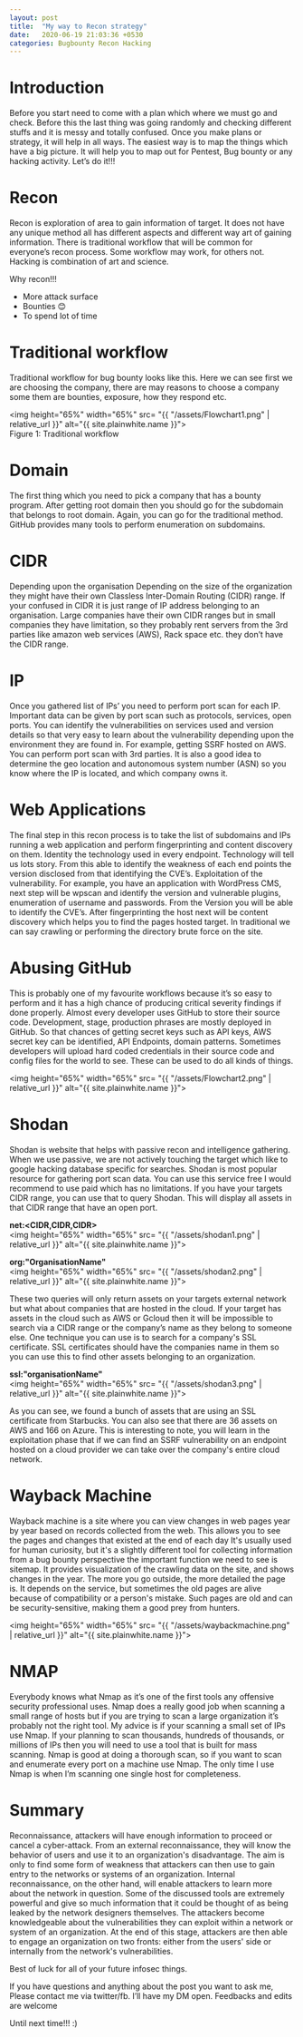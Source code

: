 ```yaml
---
layout: post
title:  "My way to Recon strategy"
date:   2020-06-19 21:03:36 +0530
categories: Bugbounty Recon Hacking
---
```

# Introduction
Before you start need to come with a plan which where we must go and check. Before this the last thing was going randomly and checking different stuffs and it is messy and totally confused. Once you make plans or strategy, it will help in all ways. The easiest way is to map the things which have a big picture. It will help you to map out for Pentest, Bug bounty or any hacking activity. Let’s do it!!!

# Recon
Recon is exploration of area to gain information of target. It does not have any unique method all has different aspects and different way art of gaining information. There is traditional workflow that will be common for everyone’s recon process. Some workflow may work, for others not. Hacking is combination of art and science.

Why recon!!!

* More attack surface
* Bounties 😊
* To spend lot of time 

# Traditional workflow 
Traditional workflow for bug bounty looks like this. Here we can see first we are choosing the company, there are may reasons to choose a company some them are bounties, exposure, how they respond etc. 

<img height="65%" width="65%" src= "{{ "/assets/Flowchart1.png" | relative_url }}" alt="{{ site.plainwhite.name }}">
                                  <br>Figure 1: Traditional workflow

# Domain
The first thing which you need to pick a company that has a bounty program. After getting root domain then you should go for the subdomain that belongs to root domain. Again, you can go for the traditional method. GitHub provides many tools to perform enumeration on subdomains. 

# CIDR 
Depending upon the organisation Depending on the size of the organization they might have their own Classless Inter-Domain Routing (CIDR) range. If your confused in CIDR it is just range of IP address belonging to an organisation. Large companies have their own CIDR ranges but in small companies they have limitation, so they probably rent servers from the 3rd parties like amazon web services (AWS), Rack space etc. they don’t have the CIDR range.

# IP
Once you gathered list of IPs’ you need to perform port scan for each IP. Important data can be given by port scan such as protocols, services, open ports. You can identify the vulnerabilities on services used and version details so that very easy to learn about the vulnerability depending upon the environment they are found in. For example, getting SSRF hosted on AWS. You can perform port scan with 3rd parties. It is also a good idea to determine the geo location and autonomous system number (ASN) so you know where the IP is located, and which company owns it.

# Web Applications
The final step in this recon process is to take the list of subdomains and IPs running a web application and perform fingerprinting and content discovery on them. Identity the technology used in every endpoint. Technology will tell us lots story. From this able to identify the weakness of each end points the version disclosed from that identifying the CVE’s. Exploitation of the vulnerability.
For example, you have an application with WordPress CMS, next step will be wpscan and identify the version and vulnerable plugins, enumeration of username and passwords. From the Version you will be able to identify the CVE’s. After fingerprinting the host next will be content discovery which helps you to find the pages hosted target. In traditional we can say crawling or performing the directory brute force on the site.

# Abusing GitHub 
This is probably one of my favourite workflows because it’s so easy to perform and it has a high chance of producing critical severity findings if done properly. Almost every developer uses GitHub to store their source code. Development, stage, production phrases are mostly deployed in GitHub. So that chances of getting secret keys such as API keys, AWS secret key can be identified, API Endpoints, domain patterns. Sometimes developers will upload hard coded credentials in their source code and config files for the world to see. These can be used to do all kinds of things.

<img height="65%" width="65%" src= "{{ "/assets/Flowchart2.png" | relative_url }}" alt="{{ site.plainwhite.name }}">
  
# Shodan
Shodan is website that helps with passive recon and intelligence gathering. When we use passive, we are not actively touching the target which like to google hacking database specific for searches. Shodan is most popular resource for gathering port scan data. You can use this service free I would recommend to use paid which has no limitations. If you have your targets CIDR range, you can use that to query Shodan. This will display all assets in that CIDR range that have an open port. 


<b>net:<CIDR,CIDR,CIDR><br></b>
<img height="65%" width="65%" src= "{{ "/assets/shodan1.png" | relative_url }}" alt="{{ site.plainwhite.name }}">


<b>org:"OrganisationName"<br></b>
<img height="65%" width="65%" src= "{{ "/assets/shodan2.png" | relative_url }}" alt="{{ site.plainwhite.name }}">

  
These two queries will only return assets on your targets external network but what about companies that are hosted in the cloud. If your target has assets in the cloud such as AWS or Gcloud then it will be impossible to search via a CIDR range or the company’s name as they belong to someone else. One technique you can use is to search for a company's SSL certificate. SSL certificates should have the companies name in them so you can use this to find other assets belonging to an organization.

<b>ssl:"organisationName"<br></b>
<img height="65%" width="65%" src= "{{ "/assets/shodan3.png" | relative_url }}" alt="{{ site.plainwhite.name }}">
 

As you can see, we found a bunch of assets that are using an SSL certificate from Starbucks. You can also see that there are 36 assets on AWS and 166 on Azure. This is interesting to note, you will learn in the exploitation phase that if we can find an SSRF vulnerability on an endpoint hosted on a cloud provider we can take over the company's entire cloud network.
 
# Wayback Machine
Wayback machine is a site where you can view changes in web pages year by year based on records collected from the web. This allows you to see the pages and changes that existed at the end of each day It's usually used for human curiosity, but it's a slightly different tool for collecting information from a bug bounty perspective the important function we need to see is sitemap. It provides visualization of the crawling data on the site, and shows changes in the year. The more you go outside, the more detailed the page is. It depends on the service, but sometimes the old pages are alive because of compatibility or a person's mistake. Such pages are old and can be security-sensitive, making them a good prey from hunters.

<img height="65%" width="65%" src= "{{ "/assets/waybackmachine.png" | relative_url }}" alt="{{ site.plainwhite.name }}">
 
# NMAP
Everybody knows what Nmap as it’s one of the first tools any offensive security professional uses. Nmap does a really good job when scanning a small range of hosts but if you are trying to scan a large organization it’s probably not the right tool. My advice is if your scanning a small set of IPs use Nmap. If your planning to scan thousands, hundreds of thousands, or millions of IPs then you will need to use a tool that is built for mass scanning. Nmap is good at doing a thorough scan, so if you want to scan and enumerate every port on a machine use Nmap. The only time I use Nmap is when I’m scanning one single host for completeness.

# Summary
Reconnaissance, attackers will have enough information to proceed or cancel a cyber-attack. From an external reconnaissance, they will know the behavior of users and use it to an organization's disadvantage. The aim is only to find some form of weakness that attackers can then use to gain entry to the networks or systems of an organization. Internal reconnaissance, on the other hand, will enable attackers to learn more about the network in question. Some of the discussed tools are extremely powerful and give so much information that it could be thought of as being leaked by the network designers themselves. The attackers become knowledgeable about the vulnerabilities they can exploit within a network or system of an organization. At the end of this stage, attackers are then able to engage an organization on two fronts: either from the users' side or internally from the network's vulnerabilities.


Best of luck for all of your future infosec things.

If you have questions and anything about the post you want to ask me, Please contact me via twitter/fb. I’ll have my DM open.
Feedbacks and edits are welcome

Until next time!!! :)

 

  
  

